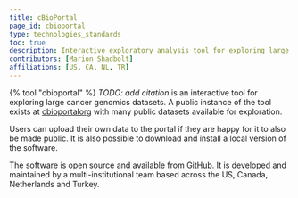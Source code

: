 ```yaml
---
title: cBioPortal
page_id: cbioportal
type: technologies_standards
toc: true
description: Interactive exploratory analysis tool for exploring large cancer genomics datasets
contributors: [Marion Shadbolt]
affiliations: [US, CA, NL, TR]
---
```


{% tool "cbioportal" %} *TODO: add citation* is an interactive tool for exploring large cancer genomics datasets. A public instance of the tool exists at [cbioportalorg](https://www.cbioportal.org/) with many public datasets available for exploration. 

Users can upload their own data to the portal if they are happy for it to also be made public. It is also possible to download and install a local version of the software. 

The software is open source and available from [GitHub](https://github.com/cBioPortal). It is developed and maintained by a multi-institutional team based across the US, Canada, Netherlands and Turkey.